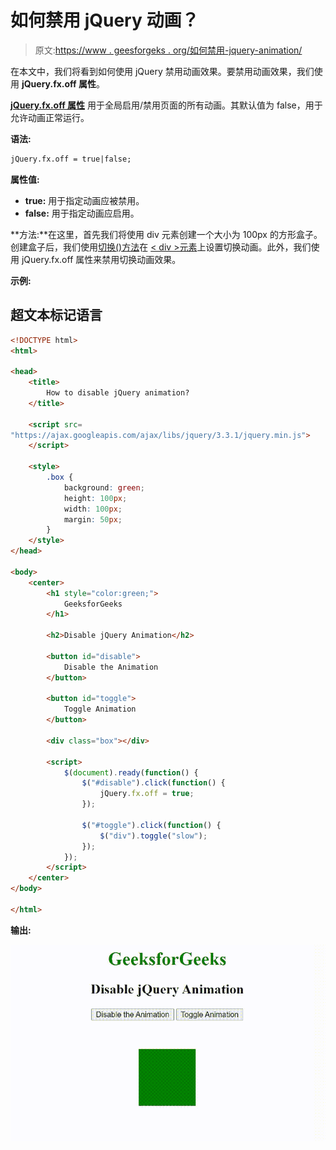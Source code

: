# 如何禁用 jQuery 动画？

> 原文:[https://www . geesforgeks . org/如何禁用-jquery-animation/](https://www.geeksforgeeks.org/how-to-disable-jquery-animation/)

在本文中，我们将看到如何使用 jQuery 禁用动画效果。要禁用动画效果，我们使用 **jQuery.fx.off 属性**。

[**jQuery.fx.off 属性**](https://www.geeksforgeeks.org/jquery-jquery-fx-off-property/) 用于全局启用/禁用页面的所有动画。其默认值为 false，用于允许动画正常运行。

**语法:**

```html
jQuery.fx.off = true|false;
```

**属性值:**

*   **true:** 用于指定动画应被禁用。
*   **false:** 用于指定动画应启用。

**方法:**在这里，首先我们将使用 div 元素创建一个大小为 100px 的方形盒子。创建盒子后，我们使用[切换()方法](https://www.geeksforgeeks.org/jquery-toggle-method/)在 [< div >元素](https://www.geeksforgeeks.org/div-tag-html/)上设置切换动画。此外，我们使用 jQuery.fx.off 属性来禁用切换动画效果。

**示例:**

## 超文本标记语言

```html
<!DOCTYPE html>
<html>

<head>
    <title>
        How to disable jQuery animation?
    </title>

    <script src=
"https://ajax.googleapis.com/ajax/libs/jquery/3.3.1/jquery.min.js">
    </script>

    <style>
        .box {
            background: green;
            height: 100px;
            width: 100px;
            margin: 50px;
        }
    </style>
</head>

<body>
    <center>
        <h1 style="color:green;">
            GeeksforGeeks
        </h1>

        <h2>Disable jQuery Animation</h2>

        <button id="disable">
            Disable the Animation
        </button>

        <button id="toggle">
            Toggle Animation
        </button>

        <div class="box"></div>

        <script>
            $(document).ready(function() {
                $("#disable").click(function() {
                    jQuery.fx.off = true;
                });

                $("#toggle").click(function() {
                    $("div").toggle("slow");
                });
            });
        </script>
    </center>
</body>

</html>
```

**输出:**

![](img/04c5420664ff9f65c5b5dd1d963c11be.png)
